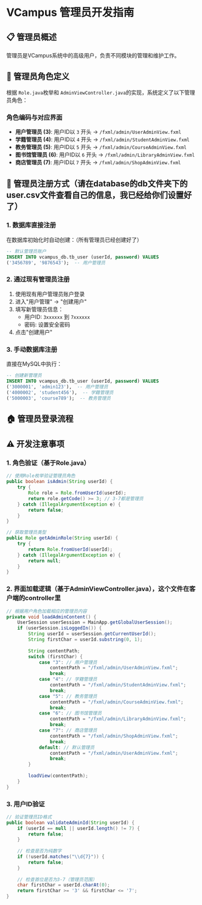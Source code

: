 # VCampus 管理员开发指南

## 📋 管理员概述

管理员是VCampus系统中的高级用户，负责不同模块的管理和维护工作。

## 🔐 管理员角色定义

根据 `Role.java`枚举和 `AdminViewController.java`的实现，系统定义了以下管理员角色：

### 角色编码与对应界面

- **用户管理员 (3)**: 用户ID以 `3` 开头 → `/fxml/admin/UserAdminView.fxml`
- **学籍管理员 (4)**: 用户ID以 `4` 开头 → `/fxml/admin/StudentAdminView.fxml`
- **教务管理员 (5)**: 用户ID以 `5` 开头 → `/fxml/admin/CourseAdminView.fxml`
- **图书馆管理员 (6)**: 用户ID以 `6` 开头 → `/fxml/admin/LibraryAdminView.fxml`
- **商店管理员 (7)**: 用户ID以 `7` 开头 → `/fxml/admin/ShopAdminView.fxml`

## 🚀 管理员注册方式（请在database的db文件夹下的user.csv文件查看自己的信息，我已经给你们设置好了）

### 1. 数据库直接注册

在数据库初始化时自动创建：（所有管理员已经创建好了）

```sql
-- 默认管理员账户
INSERT INTO vcampus_db.tb_user (userId, password) VALUES
('3456789', '9876543');  -- 用户管理员
```

### 2. 通过现有管理员注册

1. 使用现有用户管理员账户登录
2. 进入"用户管理" → "创建用户"
3. 填写新管理员信息：
   - 用户ID: `3xxxxxx` 到 `7xxxxxx`
   - 密码: 设置安全密码
4. 点击"创建用户"

### 3. 手动数据库注册

直接在MySQL中执行：

```sql
-- 创建新管理员
INSERT INTO vcampus_db.tb_user (userId, password) VALUES
('3000001', 'admin123'),  -- 用户管理员
('4000002', 'student456'),  -- 学籍管理员
('5000003', 'course789');  -- 教务管理员
```

## 🏠 管理员登录流程

## ⚠️ 开发注意事项

### 1. 角色验证（基于Role.java）

```java
// 使用Role枚举验证管理员角色
public boolean isAdmin(String userId) {
    try {
        Role role = Role.fromUserId(userId);
        return role.getCode() >= 3; // 3-7都是管理员
    } catch (IllegalArgumentException e) {
        return false;
    }
}

// 获取管理员类型
public Role getAdminRole(String userId) {
    try {
        return Role.fromUserId(userId);
    } catch (IllegalArgumentException e) {
        return null;
    }
}
```

### 2. 界面加载逻辑（基于AdminViewController.java），这个文件在客户端的controller里

```java
// 根据用户角色加载相应的管理员内容
private void loadAdminContent() {
    UserSession userSession = MainApp.getGlobalUserSession();
    if (userSession.isLoggedIn()) {
        String userId = userSession.getCurrentUserId();
        String firstChar = userId.substring(0, 1);
  
        String contentPath;
        switch (firstChar) {
            case "3": // 用户管理员
                contentPath = "/fxml/admin/UserAdminView.fxml";
                break;
            case "4": // 学籍管理员
                contentPath = "/fxml/admin/StudentAdminView.fxml";
                break;
            case "5": // 教务管理员
                contentPath = "/fxml/admin/CourseAdminView.fxml";
                break;
            case "6": // 图书馆管理员
                contentPath = "/fxml/admin/LibraryAdminView.fxml";
                break;
            case "7": // 商店管理员
                contentPath = "/fxml/admin/ShopAdminView.fxml";
                break;
            default: // 默认管理员
                contentPath = "/fxml/admin/UserAdminView.fxml";
                break;
        }
  
        loadView(contentPath);
    }
}
```

### 3. 用户ID验证

```java
// 验证管理员ID格式
public boolean validateAdminId(String userId) {
    if (userId == null || userId.length() != 7) {
        return false;
    }
  
    // 检查是否为纯数字
    if (!userId.matches("\\d{7}")) {
        return false;
    }
  
    // 检查首位是否为3-7（管理员范围）
    char firstChar = userId.charAt(0);
    return firstChar >= '3' && firstChar <= '7';
}
```

